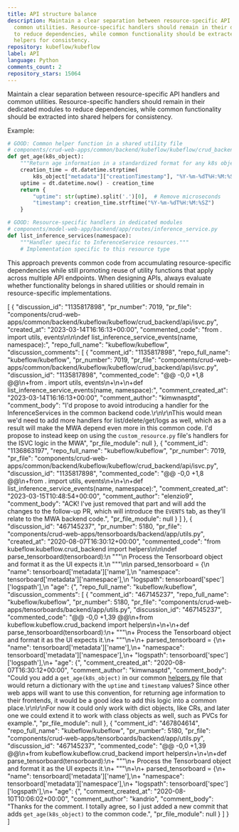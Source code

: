 ```yaml
---
title: API structure balance
description: Maintain a clear separation between resource-specific API handlers and
  common utilities. Resource-specific handlers should remain in their dedicated modules
  to reduce dependencies, while common functionality should be extracted into shared
  helpers for consistency.
repository: kubeflow/kubeflow
label: API
language: Python
comments_count: 2
repository_stars: 15064
---
```


Maintain a clear separation between resource-specific API handlers and common utilities. Resource-specific handlers should remain in their dedicated modules to reduce dependencies, while common functionality should be extracted into shared helpers for consistency.

Example:
```python
# GOOD: Common helper function in a shared utility file
# components/crud-web-apps/common/backend/kubeflow/kubeflow/crud_backend/helpers.py
def get_age(k8s_object):
    """Return age information in a standardized format for any k8s object."""
    creation_time = dt.datetime.strptime(
        k8s_object["metadata"]["creationTimestamp"], "%Y-%m-%dT%H:%M:%SZ")
    uptime = dt.datetime.now() - creation_time
    return {
        "uptime": str(uptime).split('.')[0],  # Remove microseconds
        "timestamp": creation_time.strftime("%Y-%m-%dT%H:%M:%SZ")
    }

# GOOD: Resource-specific handlers in dedicated modules
# components/model-web-app/backend/app/routes/inference_service.py
def list_inference_services(namespace):
    """Handler specific to InferenceService resources."""
    # Implementation specific to this resource type
```

This approach prevents common code from accumulating resource-specific dependencies while still promoting reuse of utility functions that apply across multiple API endpoints. When designing APIs, always evaluate whether functionality belongs in shared utilities or should remain in resource-specific implementations.


[
  {
    "discussion_id": "1135817898",
    "pr_number": 7019,
    "pr_file": "components/crud-web-apps/common/backend/kubeflow/kubeflow/crud_backend/api/isvc.py",
    "created_at": "2023-03-14T16:16:13+00:00",
    "commented_code": "from . import utils, events\n\n\ndef list_inference_service_events(name, namespace):",
    "repo_full_name": "kubeflow/kubeflow",
    "discussion_comments": [
      {
        "comment_id": "1135817898",
        "repo_full_name": "kubeflow/kubeflow",
        "pr_number": 7019,
        "pr_file": "components/crud-web-apps/common/backend/kubeflow/kubeflow/crud_backend/api/isvc.py",
        "discussion_id": "1135817898",
        "commented_code": "@@ -0,0 +1,8 @@\n+from . import utils, events\n+\n+\n+def list_inference_service_events(name, namespace):",
        "comment_created_at": "2023-03-14T16:16:13+00:00",
        "comment_author": "kimwnasptd",
        "comment_body": "I'd propose to avoid introducing a handler for the InferenceServices in the common backend code.\r\n\r\nThis would mean we'd need to add more handlers for list/delete/get/logs as well, which as a result will make the MWA depend even more in this common code. I'd propose to instead keep on using the `custom_resource.py` file's handlers for the ISVC logic in the MWA",
        "pr_file_module": null
      },
      {
        "comment_id": "1136863197",
        "repo_full_name": "kubeflow/kubeflow",
        "pr_number": 7019,
        "pr_file": "components/crud-web-apps/common/backend/kubeflow/kubeflow/crud_backend/api/isvc.py",
        "discussion_id": "1135817898",
        "commented_code": "@@ -0,0 +1,8 @@\n+from . import utils, events\n+\n+\n+def list_inference_service_events(name, namespace):",
        "comment_created_at": "2023-03-15T10:48:54+00:00",
        "comment_author": "elenzio9",
        "comment_body": "ACK! I've just removed that part and will add the changes to the follow-up PR, which will introduce the `EVENTS` tab, as they'll relate to the MWA backend code.",
        "pr_file_module": null
      }
    ]
  },
  {
    "discussion_id": "467145237",
    "pr_number": 5180,
    "pr_file": "components/crud-web-apps/tensorboards/backend/app/utils.py",
    "created_at": "2020-08-07T16:30:12+00:00",
    "commented_code": "from kubeflow.kubeflow.crud_backend import helpers\n\n\ndef parse_tensorboard(tensorboard):\n    \"\"\"\n    Process the Tensorboard object and format it as the UI expects it.\n    \"\"\"\n\n    parsed_tensorboard = {\n        \"name\": tensorboard['metadata']['name'],\n        \"namespace\": tensorboard['metadata']['namespace'],\n        \"logspath\": tensorboard['spec']['logspath'],\n        \"age\": {",
    "repo_full_name": "kubeflow/kubeflow",
    "discussion_comments": [
      {
        "comment_id": "467145237",
        "repo_full_name": "kubeflow/kubeflow",
        "pr_number": 5180,
        "pr_file": "components/crud-web-apps/tensorboards/backend/app/utils.py",
        "discussion_id": "467145237",
        "commented_code": "@@ -0,0 +1,39 @@\n+from kubeflow.kubeflow.crud_backend import helpers\n+\n+\n+def parse_tensorboard(tensorboard):\n+    \"\"\"\n+    Process the Tensorboard object and format it as the UI expects it.\n+    \"\"\"\n+\n+    parsed_tensorboard = {\n+        \"name\": tensorboard['metadata']['name'],\n+        \"namespace\": tensorboard['metadata']['namespace'],\n+        \"logspath\": tensorboard['spec']['logspath'],\n+        \"age\": {",
        "comment_created_at": "2020-08-07T16:30:12+00:00",
        "comment_author": "kimwnasptd",
        "comment_body": "Could you add a `get_age(k8s_object)` in our common [helpers.py](https://github.com/kubeflow/kubeflow/blob/e99b5e18697a15088abea12543bd4e3f180ff984/components/crud-web-apps/common/backend/kubeflow/kubeflow/crud_backend/helpers.py) file that would return a dictionary with the `uptime` and `timestamp` values? Since other web apps will want to use this convention, for returning age information to their frontends, it would be a good idea to add this logic into a common place.\r\n\r\nFor now it could only work with dict objects, like CRs, and later one we could extend it to work with class objects as well, such as PVCs for example.",
        "pr_file_module": null
      },
      {
        "comment_id": "467804614",
        "repo_full_name": "kubeflow/kubeflow",
        "pr_number": 5180,
        "pr_file": "components/crud-web-apps/tensorboards/backend/app/utils.py",
        "discussion_id": "467145237",
        "commented_code": "@@ -0,0 +1,39 @@\n+from kubeflow.kubeflow.crud_backend import helpers\n+\n+\n+def parse_tensorboard(tensorboard):\n+    \"\"\"\n+    Process the Tensorboard object and format it as the UI expects it.\n+    \"\"\"\n+\n+    parsed_tensorboard = {\n+        \"name\": tensorboard['metadata']['name'],\n+        \"namespace\": tensorboard['metadata']['namespace'],\n+        \"logspath\": tensorboard['spec']['logspath'],\n+        \"age\": {",
        "comment_created_at": "2020-08-10T10:06:02+00:00",
        "comment_author": "kandrio",
        "comment_body": "Thanks for the comment. I totally agree, so I just added a new commit that adds `get_age(k8s_object)` to the common code.",
        "pr_file_module": null
      }
    ]
  }
]
